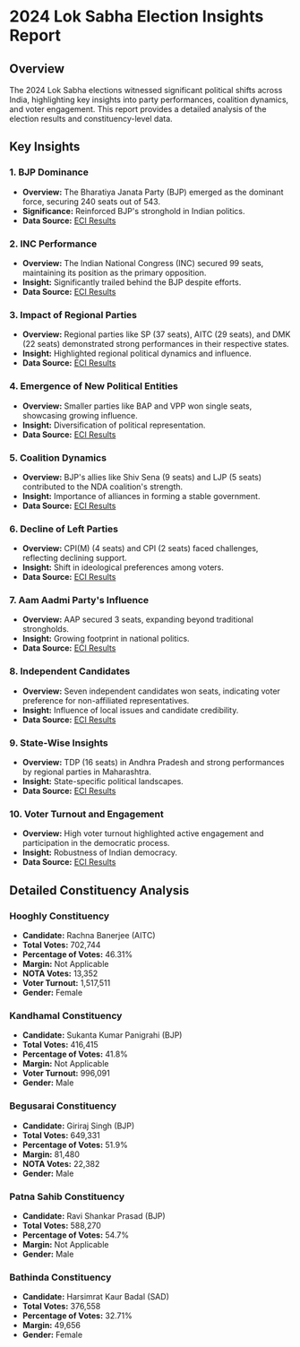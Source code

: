 # 2024 Lok Sabha Election Insights Report

## Overview

The 2024 Lok Sabha elections witnessed significant political shifts across India, highlighting key insights into party performances, coalition dynamics, and voter engagement. This report provides a detailed analysis of the election results and constituency-level data.

## Key Insights

### 1. BJP Dominance
- **Overview:** The Bharatiya Janata Party (BJP) emerged as the dominant force, securing 240 seats out of 543.
- **Significance:** Reinforced BJP's stronghold in Indian politics.
- **Data Source:** [ECI Results](https://results.eci.gov.in)

### 2. INC Performance
- **Overview:** The Indian National Congress (INC) secured 99 seats, maintaining its position as the primary opposition.
- **Insight:** Significantly trailed behind the BJP despite efforts.
- **Data Source:** [ECI Results](https://results.eci.gov.in)

### 3. Impact of Regional Parties
- **Overview:** Regional parties like SP (37 seats), AITC (29 seats), and DMK (22 seats) demonstrated strong performances in their respective states.
- **Insight:** Highlighted regional political dynamics and influence.
- **Data Source:** [ECI Results](https://results.eci.gov.in)

### 4. Emergence of New Political Entities
- **Overview:** Smaller parties like BAP and VPP won single seats, showcasing growing influence.
- **Insight:** Diversification of political representation.
- **Data Source:** [ECI Results](https://results.eci.gov.in)

### 5. Coalition Dynamics
- **Overview:** BJP's allies like Shiv Sena (9 seats) and LJP (5 seats) contributed to the NDA coalition's strength.
- **Insight:** Importance of alliances in forming a stable government.
- **Data Source:** [ECI Results](https://results.eci.gov.in)

### 6. Decline of Left Parties
- **Overview:** CPI(M) (4 seats) and CPI (2 seats) faced challenges, reflecting declining support.
- **Insight:** Shift in ideological preferences among voters.
- **Data Source:** [ECI Results](https://results.eci.gov.in)

### 7. Aam Aadmi Party's Influence
- **Overview:** AAP secured 3 seats, expanding beyond traditional strongholds.
- **Insight:** Growing footprint in national politics.
- **Data Source:** [ECI Results](https://results.eci.gov.in)

### 8. Independent Candidates
- **Overview:** Seven independent candidates won seats, indicating voter preference for non-affiliated representatives.
- **Insight:** Influence of local issues and candidate credibility.
- **Data Source:** [ECI Results](https://results.eci.gov.in)

### 9. State-Wise Insights
- **Overview:** TDP (16 seats) in Andhra Pradesh and strong performances by regional parties in Maharashtra.
- **Insight:** State-specific political landscapes.
- **Data Source:** [ECI Results](https://results.eci.gov.in)

### 10. Voter Turnout and Engagement
- **Overview:** High voter turnout highlighted active engagement and participation in the democratic process.
- **Insight:** Robustness of Indian democracy.
- **Data Source:** [ECI Results](https://results.eci.gov.in)

## Detailed Constituency Analysis

### Hooghly Constituency
- **Candidate:** Rachna Banerjee (AITC)
- **Total Votes:** 702,744
- **Percentage of Votes:** 46.31%
- **Margin:** Not Applicable
- **NOTA Votes:** 13,352
- **Voter Turnout:** 1,517,511
- **Gender:** Female

### Kandhamal Constituency
- **Candidate:** Sukanta Kumar Panigrahi (BJP)
- **Total Votes:** 416,415
- **Percentage of Votes:** 41.8%
- **Margin:** Not Applicable
- **Voter Turnout:** 996,091
- **Gender:** Male

### Begusarai Constituency
- **Candidate:** Giriraj Singh (BJP)
- **Total Votes:** 649,331
- **Percentage of Votes:** 51.9%
- **Margin:** 81,480
- **NOTA Votes:** 22,382
- **Gender:** Male

### Patna Sahib Constituency
- **Candidate:** Ravi Shankar Prasad (BJP)
- **Total Votes:** 588,270
- **Percentage of Votes:** 54.7%
- **Margin:** Not Applicable
- **Gender:** Male

### Bathinda Constituency
- **Candidate:** Harsimrat Kaur Badal (SAD)
- **Total Votes:** 376,558
- **Percentage of Votes:** 32.71%
- **Margin:** 49,656
- **Gender:** Female
